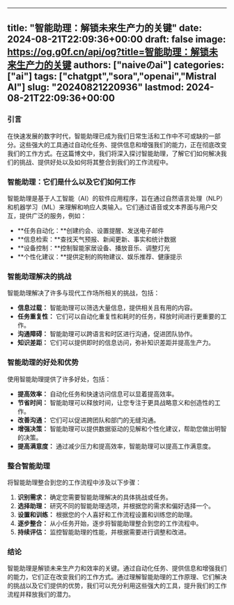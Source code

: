 
---
title: "智能助理：解锁未来生产力的关键"
date: 2024-08-21T22:09:36+00:00
draft: false
image: https://og.g0f.cn/api/og?title=智能助理：解锁未来生产力的关键
authors: ["naiveのai"]
categories: ["ai"]
tags: ["chatgpt","sora","openai","Mistral AI"]
slug: "20240821220936"
lastmod: 2024-08-21T22:09:36+00:00
---
### 引言

在快速发展的数字时代，智能助理已成为我们日常生活和工作中不可或缺的一部分。这些强大的工具通过自动化任务、提供信息和增强我们的能力，正在彻底改变我们的工作方式。在这篇博文中，我们将深入探讨智能助理，了解它们如何解决我们的挑战、提供好处以及如何将其整合到我们的工作流程中。

### 智能助理：它们是什么以及它们如何工作

智能助理是基于人工智能（AI）的软件应用程序，旨在通过自然语言处理（NLP）和机器学习（ML）来理解和响应人类输入。它们通过语音或文本界面与用户交互，提供广泛的服务，例如：

- **任务自动化：**创建约会、设置提醒、发送电子邮件
- **信息检索：**查找天气预报、新闻更新、事实和统计数据
- **设备控制：**控制智能家居设备、播放音乐、调整灯光
- **个性化建议：**提供定制的购物建议、娱乐推荐、健康提示

### 智能助理解决的挑战

 智能助理解决了许多与现代工作场所相关的挑战，包括：

- **信息过载：** 智能助理可以筛选大量信息，提供相关且有用的内容。
- **任务重复性：** 它们可以自动化重复性和耗时的任务，释放时间进行更重要的工作。
- **沟通障碍：** 智能助理可以跨语言和时区进行沟通，促进团队协作。
- **知识差距：** 它们可以提供即时的信息访问，弥补知识差距并提高生产力。

### 智能助理的好处和优势

使用智能助理提供了许多好处，包括：

- **提高效率：** 自动化任务和快速访问信息可以显着提高效率。
- **节省时间：** 智能助理可以释放时间，让您专注于更具战略意义和创造性的工作。
- **改善沟通：** 它们可以促进跨团队和部门的无缝沟通。
- **增强决策：** 智能助理可以提供数据驱动的见解和个性化建议，帮助您做出明智的决策。
- **提高满意度：** 通过减少压力和提高效率，智能助理可以提高工作满意度。

### 整合智能助理

将智能助理整合到您的工作流程中涉及以下步骤：

1. **识别需求：** 确定您需要智能助理解决的具体挑战或任务。
2. **选择助理：** 研究不同的智能助理选项，并根据您的需求和偏好选择一个。
3. **设置和训练：** 根据您的个人喜好和工作流程设置和训练您的助理。
4. **逐步整合：** 从小任务开始，逐步将智能助理整合到您的工作流程中。
5. **持续评估：** 监控智能助理的性能，并根据需要进行调整和改进。

### 结论

智能助理是解锁未来生产力和效率的关键。通过自动化任务、提供信息和增强我们的能力，它们正在改变我们的工作方式。通过理解智能助理的工作原理、它们解决的挑战以及它们提供的优势，我们可以充分利用这些强大的工具，提升我们的工作流程并释放我们的潜力。